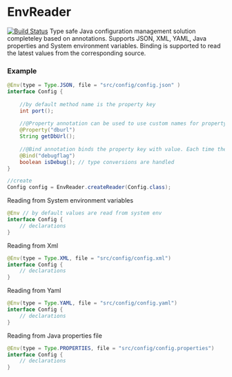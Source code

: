 # EnvReader 
[![Build Status](https://travis-ci.org/ashrko619/EnvReader.svg?branch=master)](https://travis-ci.org/ashrko619/EnvReader)
Type safe Java configuration management solution completeley based on annotations.
Supports JSON, XML, YAML, Java properties and System environment variables.
Binding is supported to read the latest values from the corresponding source.


### Example

```java
@Env(type = Type.JSON, file = "src/config/config.json" )
interface Config {
  
    //by default method name is the property key
    int port();
  
    //@Property annotation can be used to use custom names for property key
    @Property("dburl")
    String getDbUrl();
  
    //@Bind annotation binds the property key with value. Each time the updated value is read
    @Bind("debugflag")
    boolean isDebug(); // type conversions are handled 
}

//create
Config config = EnvReader.createReader(Config.class);

```
Reading from System environment variables
```java
@Env // by default values are read from system env
interface Config {
    // declarations
}
```

Reading from Xml
```java
@Env(type = Type.XML, file = "src/config/config.xml")
interface Config {
    // declarations
}
```

Reading from Yaml
```java
@Env(type = Type.YAML, file = "src/config/config.yaml")
interface Config {
    // declarations
}
```

Reading from Java properties file
```java
@Env(type = Type.PROPERTIES, file = "src/config/config.properties")
interface Config {
    // declarations
}
```
